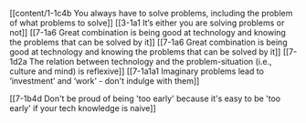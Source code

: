 [[content/1-1c4b You always have to solve problems, including the problem of what problems to solve]]
[[3-1a1 It’s either you are solving problems or not]]
[[7-1a6 Great combination is being good at technology and knowing the problems that can be solved by it]]
[[7-1a6 Great combination is being good at technology and knowing the problems that can be solved by it]]
[[7-1d2a The relation between technology and the problem-situation (i.e., culture and mind) is reflexive]]
[[7-1a1a1 Imaginary problems lead to ‘investment’ and ‘work’ - don't indulge with them]]

[[7-1b4d Don't be proud of being 'too early' because it's easy to be 'too early' if your tech knowledge is naive]]
